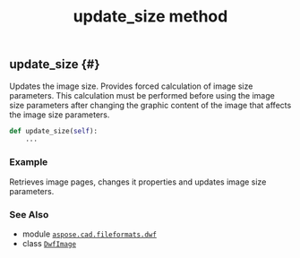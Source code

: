 ﻿---
title: update_size method
second_title: Aspose.CAD for Python via .NET API References
description: 
type: docs
weight: 120
url: /python-net/aspose.cad.fileformats.dwf/dwfimage/update_size/
is_root: false
---

## update_size {#}

Updates the image size.
Provides forced calculation of image size parameters. This calculation must be performed
before using the image size parameters after changing the graphic content of the image
that affects the image size parameters.



```python
def update_size(self):
    ...
```



### Example 


Retrieves image pages, changes it properties and updates image size parameters.



### See Also
* module [`aspose.cad.fileformats.dwf`](../../)
* class [`DwfImage`](/cad/python-net/aspose.cad.fileformats.dwf/dwfimage)
